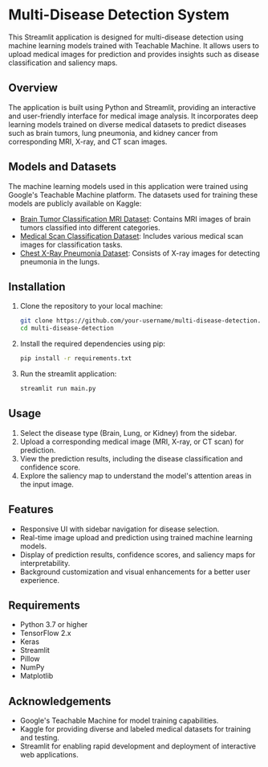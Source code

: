 # Multi-Disease Detection System

This Streamlit application is designed for multi-disease detection using machine learning models trained with Teachable Machine. It allows users to upload medical images for prediction and provides insights such as disease classification and saliency maps.

## Overview

The application is built using Python and Streamlit, providing an interactive and user-friendly interface for medical image analysis. It incorporates deep learning models trained on diverse medical datasets to predict diseases such as brain tumors, lung pneumonia, and kidney cancer from corresponding MRI, X-ray, and CT scan images.

## Models and Datasets

The machine learning models used in this application were trained using Google's Teachable Machine platform. The datasets used for training these models are publicly available on Kaggle:

- [Brain Tumor Classification MRI Dataset](https://www.kaggle.com/datasets/sartajbhuvaji/brain-tumor-classification-mri): Contains MRI images of brain tumors classified into different categories.
- [Medical Scan Classification Dataset](https://www.kaggle.com/datasets/arjunbasandrai/medical-scan-classification-dataset): Includes various medical scan images for classification tasks.
- [Chest X-Ray Pneumonia Dataset](https://www.kaggle.com/datasets/paultimothymooney/chest-xray-pneumonia): Consists of X-ray images for detecting pneumonia in the lungs.

## Installation

1. Clone the repository to your local machine:
   ```bash
   git clone https://github.com/your-username/multi-disease-detection.git
   cd multi-disease-detection
2. Install the required dependencies using pip:
   ```bash
   pip install -r requirements.txt
3. Run the streamlit application:
   ```bash
   streamlit run main.py


## Usage

1. Select the disease type (Brain, Lung, or Kidney) from the sidebar.
2. Upload a corresponding medical image (MRI, X-ray, or CT scan) for prediction.
3. View the prediction results, including the disease classification and confidence score.
4. Explore the saliency map to understand the model's attention areas in the input image.

## Features

- Responsive UI with sidebar navigation for disease selection.
- Real-time image upload and prediction using trained machine learning models.
- Display of prediction results, confidence scores, and saliency maps for interpretability.
- Background customization and visual enhancements for a better user experience.

## Requirements

- Python 3.7 or higher
- TensorFlow 2.x
- Keras
- Streamlit
- Pillow
- NumPy
- Matplotlib

## Acknowledgements

- Google's Teachable Machine for model training capabilities.
- Kaggle for providing diverse and labeled medical datasets for training and testing.
- Streamlit for enabling rapid development and deployment of interactive web applications.




